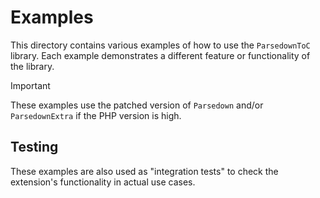 # Examples

This directory contains various examples of how to use the `ParsedownToC` library. Each example demonstrates a different feature or functionality of the library.

> [!IMPORTANT]
> These examples use the patched version of `Parsedown` and/or `ParsedownExtra` if the PHP version is high.

## Testing

These examples are also used as "integration tests" to check the extension's functionality in actual use cases.
